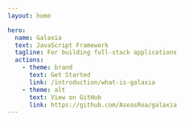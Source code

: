 ```yaml
---
layout: home

hero:
  name: Galaxia
  text: JavaScript Framework
  tagline: For building full-stack applications
  actions:
    - theme: brand
      text: Get Started
      link: /introduction/what-is-galaxia
    - theme: alt
      text: View on GitHub
      link: https://github.com/AseasRoa/galaxia
---
```


